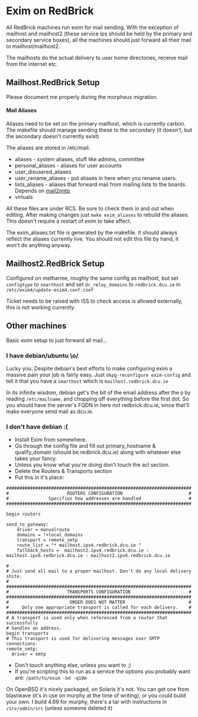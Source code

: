 # Exim on RedBrick
All RedBrick machines run exim for mail sending. With the exception of mailhost
and mailhost2 (these service ips should be held by the primary and secondary
service boxes), all the machines should just forward all their mail to
mailhost/mailhost2.

The mailhosts do the actual delivery to user home directories, receive mail from
the internet etc.

## Mailhost.RedBrick Setup
Please document me properly during the morpheus migration.

#### Mail Aliases
Aliases need to be set on the primary mailhost, which is currently carbon. The
makefile should manage sending these to the secondary (it doesn't, but the
secondary doesn't currently exist)

The aliases are stored in /etc/mail.

* aliases - system aliases, stuff like admins, committee
* personal_aliases - aliases for user accounts
* user_disusered_aliases
* user_rename_aliases - put aliases in here when you rename users.
* lists_aliases - aliases that forward mail from mailing lists to the boards.
  Depends on [mail2nntp](/legacy/procedures/redbrick-apt)
* virtuals

All these files are under RCS. Be sure to check them in and out when editing.
After making changes just `make exim_aliases` to rebuild the aliases. This
doesn't require a restart of exim to take affect.

The exim_aliases.txt file is generated by the makefile. It should always reflect
the aliases currently live. You should not edit this file by hand, it won't do
anything anyway.

## Mailhost2.RedBrick Setup
Configured on metharme, roughly the same config as mailhost, but set
`configtype` to `smarthost` and set `dc_relay_domains` to `redbrick.dcu.ie` in
`/etc/exim4/update-exim4.conf.conf`

Ticket needs to be raised with ISS to check access is allowed externally, this
is not working currently.

## Other machines
Basic exim setup to just forward all mail...

### I have debian/ubuntu \o/
Lucky you. Despite debian's best efforts to make configuring exim a massive pain
your job is fairly easy. Just `dkpg-reconfigure exim-config` and tell it that
you have a `smarthost` which is `mailhost.redbrick.dcu.ie`

In its infinite wisdom, debian get's the bit of the email address after the `@`
by reading `/etc/mailname`, and chopping off everything before the first dot.
So you should have the server's FQDN in here *not* redbrick.dcu.ie, since
that'll make everyone send mail as dcu.ie.

### I don't have debian :(
* Install Exim from somewhere.
* Go through the config file and fill out primary_hostname & qualify_domain (should be redbrick.dcu.ie) along with whatever else takes your fancy.
* Unless you know what you're doing don't touch the acl section.
* Delete the Routers & Transports section
* Put this in it's place:

```
######################################################################
#                      ROUTERS CONFIGURATION                         #
#               Specifies how addresses are handled                  #
######################################################################

begin routers

send_to_gateway:
	driver = manualroute
	domains = !+local_domains
	transport = remote_smtp
	route_list = "* mailhost.ipv4.redbrick.dcu.ie "
	fallback_hosts =  mailhost2.ipv4.redbrick.dcu.ie : mailhost.ipv6.redbrick.dcu.ie : mailhost2.ipv6.redbrick.dcu.ie

#
# Just send all mail to a proper mailhost. Don't do any local delivery shite.
#
######################################################################
#                      TRANSPORTS CONFIGURATION                      #
######################################################################
#                       ORDER DOES NOT MATTER                        #
#     Only one appropriate transport is called for each delivery.    #
######################################################################
# A transport is used only when referenced from a router that successfully
# handles an address.
begin transports
# This transport is used for delivering messages over SMTP connections.
remote_smtp:
  driver = smtp
```

* Don't touch anything else, unless you want to ;)
* If you're scripting this to run as a service the options you probably want
  are: `/path/to/exim -bd -q10m`

On OpenBSD it's nicely packaged, on Solaris it's not. You can get one from
blastwave (it's in use on murphy at the time of writing), or you could build
your own. I build 4.69 for murphy, there's a tar with instructions in
`/srv/admin/src` (unless someone deleted it)
